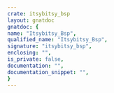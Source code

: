 ```yaml
---
crate: itsybitsy_bsp
layout: gnatdoc
gnatdoc: {
name: "Itsybitsy_Bsp",
qualified_name: "Itsybitsy_Bsp",
signature: "itsybitsy_bsp",
enclosing: "",
is_private: false,
documentation: "",
documentation_snippet: "",
}
---
```

